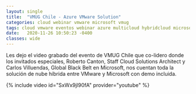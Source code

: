 ```yaml
---
layout: single
title:  "VMUG Chile - Azure VMware Solution"
categories: cloud webinar vmware microsoft vmug
tags: cloud vmware eventos webinar azure multicloud hybridcloud microsoft vmug
date:   2020-11-26 10:50:23 -0400
classes: wide
---
```

Les dejo el video grabado del evento de VMUG Chile que co-lidero donde los invitados especiales, Roberto Canton, Staff Cloud Solutions Architect y Carlos Villuendas, Global Black Belt en Microsoft, nos cuentan toda la solución de nube híbrida entre VMware y Microsoft con demo incluida.

{% include video id="SxWx9jl90fA" provider="youtube" %}